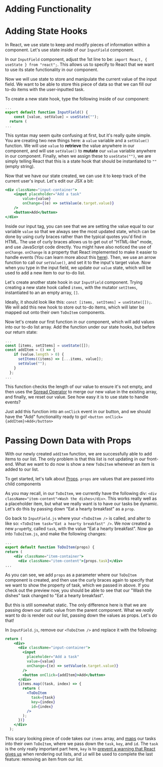# Adding Functionality

# Adding State Hooks

In React, we use state to keep and modify pieces of information within a component. Let's use state inside of our `InputField` component. 

In our `InputField` component, adjust the 1st line to be: `import React, { useState } from "react";`. This allows us to specify to React that we want to use its state functionality in our component. 

Now we will use state to store and manipulate the current value of the input field. We want to be able to store this piece of data so that we can fill our to-do items with the user-inputted task.

To create a new state hook, type the following inside of our component:

```jsx
...
export default function InputField() {
	const [value, setValue] = useState("");
  return (
...
```

This syntax may seem quite confusing at first, but it's really quite simple. You are creating two new things here: a `value` variable and a `setValue()` function. We will use `value` to **retrieve** the value anywhere in our component, and will use `setValue()` to **mutate** our `value` variable anywhere in our component. Finally, when we assign these to `useState("")`, we are simply telling React that this is a state hook that should be instantiated to `""` (empty string). 

Now that we have our state created, we can use it to keep track of the current user's input. Let's edit our JSX a bit:

```jsx
<div className="input-container">
	<input placeholder="Add a task" 
	 	value={value} 
	 	onChange={(e) => setValue(e.target.value)}
	/>
	<button>Add</button>
</div>
```

Inside our input tag, you can see that we are setting the value equal to our variable `value` so that we always see the most updated state, which can be done by using curly braces rather than the typical quotes you'd find in HTML. The use of curly braces allows us to get out of "HTML-like" mode, and use JavaScript code directly. You might have also noticed the use of `onChange`. `onChange` is a property that React implemented to make it easier to handle events (You can learn more about this [here](https://reactjs.org/docs/handling-events.html)). Then, we use an arrow function to call our `setValue()`, and set it to the input's target value. Now when you type in the input field, we update our `value` state, which will be used to add a new item to our to-do list. 

Let's create another state hook in our `InputField` component. Trying creating a new state hook called `items`, with the mutator `setItems`, instantiated to an an empty array, `[]`.

Ideally, it should look like this: `const [items, setItems] = useState([]);`. We will add this new hook to store out to-do items, which will later be mapped out onto their own `ToDoItem` components.

Now let's create our first function in our component, which will add values into our to-do list array. Add the function under our state hooks, but before our return state:

```jsx
...
const [items, setItems] = useState([]);
const addItem = () => {
    if (value.length > 0) {
      setItems((items) => [...items, value]);
      setValue("");
    }
  };
...
```

This function checks the length of our value to ensure it's not empty, and then uses the [Spread Operator](https://developer.mozilla.org/en-US/docs/Web/JavaScript/Reference/Operators/Spread_syntax) to merge our new value in the existing array, and finally, we reset our value. See how easy it is to use state to handle events?

Just add this function into an `onClick` event in our button, and we should have the "Add" functionality ready to go! `<button onClick={addItem}>Add</button>`

# Passing Down Data with Props

With our newly created `addItem` function, we are successfully able to add items to our list. The only problem is that this list is not updating in our front-end. What we want to do now is show a new `ToDoItem` whenever an item is added to our list. 

To get started, let's talk about [Props](https://reactjs.org/docs/components-and-props.html). `props` are values that are passed into child components 

As you may recall, in our `ToDoItem`, we currently have the following div: `<div className="item-content">Wash the dishes</div>`. This works really well as a placeholder item, but what we really want is to have our tasks be dynamic. Let's do this by passing down "Eat a hearty breakfast" as a `prop`.

Go back to `InputField.js` where your `<ToDoItem />` is called, and alter to like so: `<ToDoItem task="Eat a hearty breakfast" />`. We now created a new `prop`erty, called `task`, with the value "Eat a hearty breakfast". Now go into `ToDoItem.js`, and make the following changes:

```jsx
...
export default function ToDoItem(props) {
return (
    <div className="item-container">
      <div className="item-content">{props.task}</div>
...
```

As you can see, we add `props` as a parameter where our `ToDoItem` component is created, and then use the curly braces again to specify that we want to show the property of task, which we passed in above. If you check out the preview now, you should be able to see that our "Wash the dishes" task changed to "Eat a hearty breakfast". 

But this is still somewhat static. The only difference here is that we are passing down our static value from the parent component. What we *really* want to do is render out our list, passing down the values as props. Let's do that!

In `InputField.js`, remove our `<ToDoItem />` and replace it with the following:

```jsx
return (
    <div>
      <div className="input-container">
        <input
          placeholder="Add a task"
          value={value}
          onChange={(e) => setValue(e.target.value)}
        />
        <button onClick={addItem}>Add</button>
      </div>
      {items.map((task, index) => {
        return (
          <ToDoItem
            task={task}
            key={index}
            id={index}
          />
        );
      })}
    </div>
  );
```

This scary looking piece of code takes our `items` array, and [maps](https://developer.mozilla.org/en-US/docs/Web/JavaScript/Reference/Global_Objects/Array/map) our tasks into their own `ToDoItem`, where we pass down the `task`, `key`, and `id`. The `task` is the only really important part here, `key` is to [prevent a warning that React gives us](https://reactjs.org/docs/lists-and-keys.html) when rendering out lists, and `id` will be used to complete the last feature: removing an item from our list.
